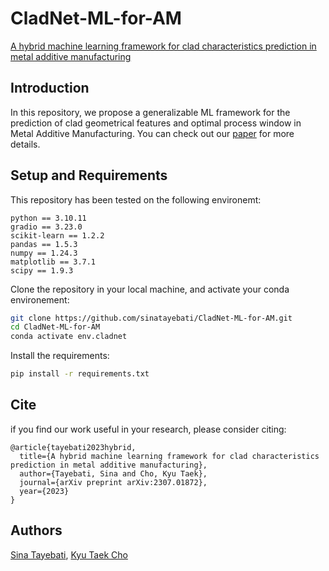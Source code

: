 # CladNet-ML-for-AM

[A hybrid machine learning framework for clad characteristics prediction in metal additive manufacturing](https://arxiv.org/abs/2307.01872)

## Introduction

In this repository, we propose a generalizable ML framework for the prediction of clad geometrical features and optimal process window in Metal Additive Manufacturing. You can check out our [paper](https://arxiv.org/abs/2307.01872) for more details.

## Setup and Requirements

This repository has been tested on the following environemt:

```
python == 3.10.11
gradio == 3.23.0
scikit-learn == 1.2.2
pandas == 1.5.3
numpy == 1.24.3
matplotlib == 3.7.1
scipy == 1.9.3
```
Clone the repository in your local machine, and activate your conda environement:

```bash
git clone https://github.com/sinatayebati/CladNet-ML-for-AM.git
cd CladNet-ML-for-AM
conda activate env.cladnet
```

Install the requirements:

```bash
pip install -r requirements.txt
```

## Cite

if you find our work useful in your research, please consider citing:

```
@article{tayebati2023hybrid,
  title={A hybrid machine learning framework for clad characteristics prediction in metal additive manufacturing},
  author={Tayebati, Sina and Cho, Kyu Taek},
  journal={arXiv preprint arXiv:2307.01872},
  year={2023}
}
```

## Authors

[Sina Tayebati](https://scholar.google.com/citations?user=GjfKPkUAAAAJ&hl=en&oi=ao), [Kyu Taek Cho](https://scholar.google.com/citations?user=uayzyQQAAAAJ&hl=en)